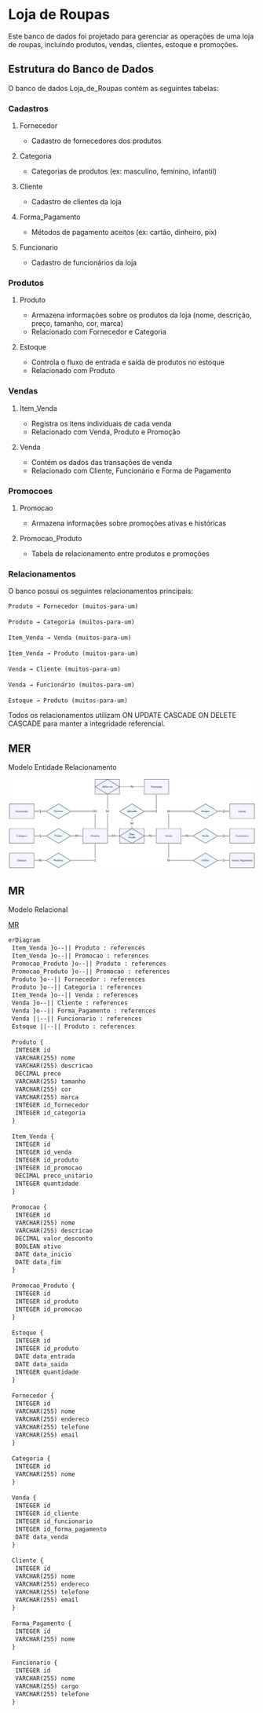 # Loja de Roupas

Este banco de dados foi projetado para gerenciar as operações de uma loja de roupas,
incluindo produtos, vendas, clientes, estoque e promoções.

## Estrutura do Banco de Dados

O banco de dados Loja_de_Roupas contém as seguintes tabelas:

### Cadastros

1. Fornecedor

   - Cadastro de fornecedores dos produtos

2. Categoria

   - Categorias de produtos (ex: masculino, feminino, infantil)

3. Cliente

   - Cadastro de clientes da loja

4. Forma_Pagamento

   - Métodos de pagamento aceitos (ex: cartão, dinheiro, pix)

5. Funcionario

   - Cadastro de funcionários da loja

### Produtos

1. Produto

   - Armazena informações sobre os produtos da loja (nome, descrição, preço,
     tamanho, cor, marca)
   - Relacionado com Fornecedor e Categoria

2. Estoque

   - Controla o fluxo de entrada e saída de produtos no estoque
   - Relacionado com Produto

### Vendas

1. Item_Venda

   - Registra os itens individuais de cada venda
   - Relacionado com Venda, Produto e Promoção

2. Venda

   - Contém os dados das transações de venda
   - Relacionado com Cliente, Funcionário e Forma de Pagamento

### Promocoes

1. Promocao

   - Armazena informações sobre promoções ativas e históricas

2. Promocao_Produto

   - Tabela de relacionamento entre produtos e promoções

### Relacionamentos

O banco possui os seguintes relacionamentos principais:

    Produto → Fornecedor (muitos-para-um)

    Produto → Categoria (muitos-para-um)

    Item_Venda → Venda (muitos-para-um)

    Item_Venda → Produto (muitos-para-um)

    Venda → Cliente (muitos-para-um)

    Venda → Funcionário (muitos-para-um)

    Estoque → Produto (muitos-para-um)

Todos os relacionamentos utilizam ON UPDATE CASCADE ON DELETE CASCADE para manter
a integridade referencial.

## MER

Modelo Entidade Relacionamento

![MER](./MER/MER.excalidraw.png)

## MR

Modelo Relacional

[MR](https://www.drawdb.app/editor?shareId=a9c45cac64125718fb8696042fcb4a9c)

```mermaid
erDiagram
 Item_Venda }o--|| Produto : references
 Item_Venda }o--|| Promocao : references
 Promocao_Produto }o--|| Produto : references
 Promocao_Produto }o--|| Promocao : references
 Produto }o--|| Fornecedor : references
 Produto }o--|| Categoria : references
 Item_Venda }o--|| Venda : references
 Venda }o--|| Cliente : references
 Venda }o--|| Forma_Pagamento : references
 Venda ||--|| Funcionario : references
 Estoque ||--|| Produto : references

 Produto {
  INTEGER id
  VARCHAR(255) nome
  VARCHAR(255) descricao
  DECIMAL preco
  VARCHAR(255) tamanho
  VARCHAR(255) cor
  VARCHAR(255) marca
  INTEGER id_fornecedor
  INTEGER id_categoria
 }

 Item_Venda {
  INTEGER id
  INTEGER id_venda
  INTEGER id_produto
  INTEGER id_promocao
  DECIMAL preco_unitario
  INTEGER quantidade
 }

 Promocao {
  INTEGER id
  VARCHAR(255) nome
  VARCHAR(255) descricao
  DECIMAL valor_desconto
  BOOLEAN ativo
  DATE data_inicio
  DATE data_fim
 }

 Promocao_Produto {
  INTEGER id
  INTEGER id_produto
  INTEGER id_promocao
 }

 Estoque {
  INTEGER id
  INTEGER id_produto
  DATE data_entrada
  DATE data_saida
  INTEGER quantidade
 }

 Fornecedor {
  INTEGER id
  VARCHAR(255) nome
  VARCHAR(255) endereco
  VARCHAR(255) telefone
  VARCHAR(255) email
 }

 Categoria {
  INTEGER id
  VARCHAR(255) nome
 }

 Venda {
  INTEGER id
  INTEGER id_cliente
  INTEGER id_funcionario
  INTEGER id_forma_pagamento
  DATE data_venda
 }

 Cliente {
  INTEGER id
  VARCHAR(255) nome
  VARCHAR(255) endereco
  VARCHAR(255) telefone
  VARCHAR(255) email
 }

 Forma_Pagamento {
  INTEGER id
  VARCHAR(255) nome
 }

 Funcionario {
  INTEGER id
  VARCHAR(255) nome
  VARCHAR(255) cargo
  VARCHAR(255) telefone
 }

```
